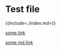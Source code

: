 # Test file

{{include<./index.md>}}

[some link](https://google.com)

[some md link](./otherPages/other.md)
